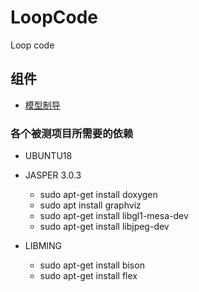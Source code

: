 # LoopCode

Loop code

## 组件

* [模型制导](./machine_learning_module)

### 各个被测项目所需要的依赖

* UBUNTU18

* JASPER 3.0.3
    * sudo apt-get install doxygen
    * sudo apt install graphviz
    * sudo apt-get install libgl1-mesa-dev
    * sudo apt-get install libjpeg-dev
* LIBMING
    * sudo apt-get install bison
    * sudo apt-get install flex